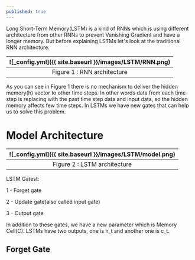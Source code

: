 ```yaml
---
published: true
---
```

Long Short-Term Memory(LSTM) is a kind of RNNs which is using different architecture from other RNNs to prevent Vanishing Gradient and have a longer memory. But before explaining LSTMs let's look at the traditional RNN architecture.

|![_config.yml]({{ site.baseurl }}/images/LSTM/RNN.png)|
|:--:| 
| Figure 1 : RNN architecture|

As you can see in Figure 1 there is no mechanism to deliver the hidden memory(h) vector to other time steps. In other words data from each time step is replacing with the past time step data and input data, so the hidden memory affects few time steps. In LSTMs we have new gates that can help us to solve this problem.

# Model Architecture

|![_config.yml]({{ site.baseurl }}/images/LSTM/model.png)|
|:--:| 
| Figure 2 : LSTM architecture|

LSTM Gatest:

1 - Forget gate

2 - Update gate(also called input gate)

3 - Output gate

In addition to these gates, we have a new parameter which is Memory Cell(C). LSTMs have two outputs, one is h_t and another one is c_t.

## Forget Gate

